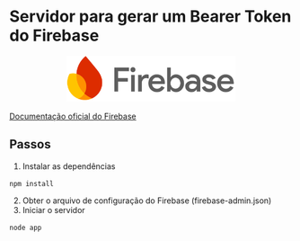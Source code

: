 # Servidor para gerar um Bearer Token do Firebase

<p align="center">
  <img src="./lockup.svg" alt="Preview do Projeto" width="300" />
</p>

[Documentação oficial do Firebase](https://firebase.google.com/docs/cloud-messaging/auth-server)

## Passos

1. Instalar as dependências

```
npm install
```

2. Obter o arquivo de configuração do Firebase (firebase-admin.json)
3. Iniciar o servidor

```
node app
```
